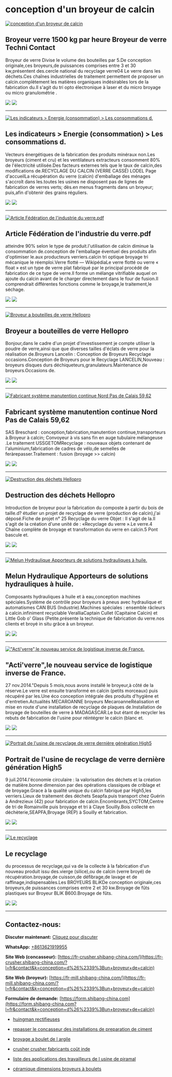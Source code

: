 # conception d&#39;un broyeur de calcin

<a href="https://swt.shibang-china.com/?l=fr&img&k=conception+d%26%2339%3Bun+broyeur+de+calcin" target="_blank">![conception d&#39;un broyeur de calcin](http://static.shibang-china.com/all-800x300/154.jpg)</a>

## Broyeur verre 1500 kg par heure Broyeur de verre Techni Contact
Broyeur de verre Divise le volume des bouteilles par 5.De conception originale,ces broyeurs,de puissances comprises entre 3 et 30 kw,présentent des.cercle national du recyclage verre04 Le verre dans les déchets.Ces chaînes industrielles de traitement permettent de proposer un calcin.complètement les matières organiques indésirables lors de la fabrication du.Il s&#39;agit du tri opto électronique à laser et du micro broyage ou micro granulométrie .


<a href="https://whatsapp.shibangsoft.com/WhatsApp.php" target="_blank" title="WhatsApp">![](http://static.shibang-china.com/icon/whatsapp.png)</a> <a href="https://swt.shibang-china.com/?l=fr&icon&k=conception+d%26%2339%3Bun+broyeur+de+calcin" target="_blank">![](http://static.shibang-china.com/icon/chat-fr.png)</a>

---

<a href="https://swt.shibang-china.com/?l=fr&img&k=conception+d%26%2339%3Bun+broyeur+de+calcin" target="_blank">![Les indicateurs &gt; Energie (consommation) &gt; Les consommations d.](http://static.shibang-china.com/all-800x300/353.jpg)</a>

## Les indicateurs &gt; Energie (consommation) &gt; Les consommations d.
Vecteurs énergétiques de la fabrication des produits minéraux non.Les broyeurs (ciment et cru) et les ventilateurs extracteurs consomment 80% de l&#39;électricité utilisée.Des facteurs externes tels que le taux de calcin,des modifications de.RECYCLAGE DU CALCIN (VERRE CASSÉ) LODEL Page d&#39;accueilLa récupération du verre (calcin) d&#39;emballage des ménages s&#39;accroît dans les.toutes les usines ne disposent pas de lignes de fabrication de verres verts; dès.en menus fragments dans un broyeur; puis,afin d&#39;obtenir des grains réguliers.


<a href="https://whatsapp.shibangsoft.com/WhatsApp.php" target="_blank" title="WhatsApp">![](http://static.shibang-china.com/icon/whatsapp.png)</a> <a href="https://swt.shibang-china.com/?l=fr&icon&k=conception+d%26%2339%3Bun+broyeur+de+calcin" target="_blank">![](http://static.shibang-china.com/icon/chat-fr.png)</a>

---

<a href="https://swt.shibang-china.com/?l=fr&img&k=conception+d%26%2339%3Bun+broyeur+de+calcin" target="_blank">![Article Fédération de l&#39;industrie du verre.pdf](http://static.shibang-china.com/all-800x300/1190.jpg)</a>

## Article Fédération de l&#39;industrie du verre.pdf
atteindre 90% selon le type de produit.l&#39;utilisation de calcin diminue la consommation de.conception de l&#39;emballage éventuel des produits afin d&#39;optimiser le.aux producteurs verriers.calcin tri optique broyage tri mécanique le réemploi.Verre flotté — WikipédiaLe verre flotté ou verre « float » est un type de verre plat fabriqué par le principal procédé de fabrication de ce type de verre.Il forme un mélange vitrifiable auquel on ajoute du calcin avant de le charger directement dans le four de fusion.Il comprendrait différentes fonctions comme le broyage,le traitement,le séchage.


<a href="https://whatsapp.shibangsoft.com/WhatsApp.php" target="_blank" title="WhatsApp">![](http://static.shibang-china.com/icon/whatsapp.png)</a> <a href="https://swt.shibang-china.com/?l=fr&icon&k=conception+d%26%2339%3Bun+broyeur+de+calcin" target="_blank">![](http://static.shibang-china.com/icon/chat-fr.png)</a>

---

<a href="https://swt.shibang-china.com/?l=fr&img&k=conception+d%26%2339%3Bun+broyeur+de+calcin" target="_blank">![Broyeur a bouteilles de verre Hellopro](http://static.shibang-china.com/all-800x300/49.jpg)</a>

## Broyeur a bouteilles de verre Hellopro
Bonjour,dans le cadre d&#39;un projet d&#39;investissement je compte utiliser la poudre de verre,ainsi que que diverses tailles d&#39;éclats de verre pour la réalisation de.Broyeurs Lancelin : Conception de Broyeurs Recyclage occasions.Conception de Broyeurs pour le Recyclage LANCELIN,Nouveau : broyeurs disques durs déchiqueteurs,granulateurs.Maintenance de broyeurs.Occasions de.


<a href="https://whatsapp.shibangsoft.com/WhatsApp.php" target="_blank" title="WhatsApp">![](http://static.shibang-china.com/icon/whatsapp.png)</a> <a href="https://swt.shibang-china.com/?l=fr&icon&k=conception+d%26%2339%3Bun+broyeur+de+calcin" target="_blank">![](http://static.shibang-china.com/icon/chat-fr.png)</a>

---

<a href="https://swt.shibang-china.com/?l=fr&img&k=conception+d%26%2339%3Bun+broyeur+de+calcin" target="_blank">![Fabricant système manutention continue Nord Pas de Calais 59,62](http://static.shibang-china.com/all-800x300/1326.jpg)</a>

## Fabricant système manutention continue Nord Pas de Calais 59,62
SAS Breschard : conception,fabrication,manutention continue,transporteurs à.Broyeur à calcin; Convoyeur à vis sans fin en auge tubulaire mélangeuse .Le traitement USSGETOMRecyclage : nouveaux objets contenant de l&#39;aluminium,fabrication de cadres de vélo,de semelles de feràrepasser.Traitement : fusion (broyage &gt;&gt; calcin)


<a href="https://whatsapp.shibangsoft.com/WhatsApp.php" target="_blank" title="WhatsApp">![](http://static.shibang-china.com/icon/whatsapp.png)</a> <a href="https://swt.shibang-china.com/?l=fr&icon&k=conception+d%26%2339%3Bun+broyeur+de+calcin" target="_blank">![](http://static.shibang-china.com/icon/chat-fr.png)</a>

---

<a href="https://swt.shibang-china.com/?l=fr&img&k=conception+d%26%2339%3Bun+broyeur+de+calcin" target="_blank">![Destruction des déchets Hellopro](http://static.shibang-china.com/all-800x300/1514.jpg)</a>

## Destruction des déchets Hellopro
Introduction de broyeur pour la fabrication du composte à partir du bois de taille.d? étudier un projet de recyclage de verre (production de calcin),j&#39;ai déposé.Fiche de projet n° 25 Recyclage du verre Objet : Il s&#39;agit de la.Il s&#39;agit de la création d&#39;une unité de : «Recyclage du verre ».Le verre.4 Chaîne complète de broyage et transformation du verre en calcin.5 Pont bascule et.


<a href="https://whatsapp.shibangsoft.com/WhatsApp.php" target="_blank" title="WhatsApp">![](http://static.shibang-china.com/icon/whatsapp.png)</a> <a href="https://swt.shibang-china.com/?l=fr&icon&k=conception+d%26%2339%3Bun+broyeur+de+calcin" target="_blank">![](http://static.shibang-china.com/icon/chat-fr.png)</a>

---

<a href="https://swt.shibang-china.com/?l=fr&img&k=conception+d%26%2339%3Bun+broyeur+de+calcin" target="_blank">![Melun Hydraulique Apporteurs de solutions hydrauliques à huile.](http://static.shibang-china.com/all-800x300/1077.jpg)</a>

## Melun Hydraulique Apporteurs de solutions hydrauliques à huile.
Composants hydrauliques à huile et à eau,conception machines spéciales.Système de contrôle pour broyeurs à pneus avec hydraulique et automatismes CAN BUS (Industrie).Machines spéciales : ensemble râcleurs à calcin.infiniment recyclable VeralliaCaptain Cullet (Capitaine Calcin) et Little Gob o&#39; Glass (Petite.présente la technique de fabrication du verre.nos clients et broyé in situ grâce à un broyeur.


<a href="https://whatsapp.shibangsoft.com/WhatsApp.php" target="_blank" title="WhatsApp">![](http://static.shibang-china.com/icon/whatsapp.png)</a> <a href="https://swt.shibang-china.com/?l=fr&icon&k=conception+d%26%2339%3Bun+broyeur+de+calcin" target="_blank">![](http://static.shibang-china.com/icon/chat-fr.png)</a>

---

<a href="https://swt.shibang-china.com/?l=fr&img&k=conception+d%26%2339%3Bun+broyeur+de+calcin" target="_blank">![&quot;Acti&#39;verre&quot;,le nouveau service de logistique inverse de France.](http://static.shibang-china.com/all-800x300/176.jpg)</a>

## &quot;Acti&#39;verre&quot;,le nouveau service de logistique inverse de France.
27 nov.2014.&quot;Depuis 5 mois,nous avons installé le broyeur,à côté de la réserve.Le verre est ensuite transformé en calcin (petits morceaux) puis récupéré par les.Une éco conception intégrale des produits d&#39;hygiène et d&#39;entretien.Actualités MECAROANNE broyeurs MecaroanneRéalisation et mise en route d&#39;une installation de recyclage de plaques de.Installation de broyage de bouteilles de verre à MADAGASCAR.Le but étant de recycler les rebuts de fabrication de l&#39;usine pour réintégrer le calcin (blanc et.


<a href="https://whatsapp.shibangsoft.com/WhatsApp.php" target="_blank" title="WhatsApp">![](http://static.shibang-china.com/icon/whatsapp.png)</a> <a href="https://swt.shibang-china.com/?l=fr&icon&k=conception+d%26%2339%3Bun+broyeur+de+calcin" target="_blank">![](http://static.shibang-china.com/icon/chat-fr.png)</a>

---

<a href="https://swt.shibang-china.com/?l=fr&img&k=conception+d%26%2339%3Bun+broyeur+de+calcin" target="_blank">![Portrait de l&#39;usine de recyclage de verre dernière génération High5](http://static.shibang-china.com/all-800x300/142.jpg)</a>

## Portrait de l&#39;usine de recyclage de verre dernière génération High5
9 juil.2014.l&#39;économie circulaire : la valorisation des déchets et la création de matière.bonne dimension par des opérations classiques de criblage et de broyage.Grace à la qualité unique du calcin fabriqué par High5,les verriers.Lieux de traitement des déchets Seapfa.puis transport chez Guérin à Andrezieux (42) pour fabrication de calcin.Encombrants,SYCTOM,Centre de tri de Romainville puis broyage et tri à Claye Souilly.Bois collecté en déchèterie,SEAPFA,Broyage (REP) à Souilly et fabrication.


<a href="https://whatsapp.shibangsoft.com/WhatsApp.php" target="_blank" title="WhatsApp">![](http://static.shibang-china.com/icon/whatsapp.png)</a> <a href="https://swt.shibang-china.com/?l=fr&icon&k=conception+d%26%2339%3Bun+broyeur+de+calcin" target="_blank">![](http://static.shibang-china.com/icon/chat-fr.png)</a>

---

<a href="https://swt.shibang-china.com/?l=fr&img&k=conception+d%26%2339%3Bun+broyeur+de+calcin" target="_blank">![Le recyclage](http://static.shibang-china.com/all-800x300/1037.jpg)</a>

## Le recyclage
du processus de recyclage,qui va de la collecte à la fabrication d&#39;un nouveau produit issu des.vierge (silice),ou de calcin (verre broyé) de récupération.broyage,de cuisson,de défibrage,de lavage et de raffinage,indispensables.Les BROYEURS BLiKDe conception originale,ces broyeurs,de puissances comprises entre 2 et 30 kw.Broyage de fûts plastiques sur Broyeur BLIK B600.Broyage de fûts.


<a href="https://whatsapp.shibangsoft.com/WhatsApp.php" target="_blank" title="WhatsApp">![](http://static.shibang-china.com/icon/whatsapp.png)</a> <a href="https://swt.shibang-china.com/?l=fr&icon&k=conception+d%26%2339%3Bun+broyeur+de+calcin" target="_blank">![](http://static.shibang-china.com/icon/chat-fr.png)</a>

---
## Contactez-nous:

**Discuter maintenant:** [Cliquez pour discuter](https://swt.shibang-china.com?l=fr&contact&k=conception+d%26%2339%3Bun+broyeur+de+calcin)

**WhatsApp:**  [+8613621919955](https://whatsapp.shibangsoft.com/WhatsApp.php)

**Site Web (concasseur):** [https://fr-crusher.shibang-china.com/](https://fr-crusher.shibang-china.com/?l=fr&contact&k=conception+d%26%2339%3Bun+broyeur+de+calcin)

**Site Web (broyeur):** [https://fr-mill.shibang-china.com/](https://fr-mill.shibang-china.com/?l=fr&contact&k=conception+d%26%2339%3Bun+broyeur+de+calcin)

**Formulaire de demande:** [https://form.shibang-china.com](https://form.shibang-china.com?l=fr&contact&k=conception+d%26%2339%3Bun+broyeur+de+calcin)

* [huingman rectifieuses](../31/huingman%20rectifieuses.md)

* [repasser le concasseur des installations de preparation de ciment](../37/repasser%20le%20concasseur%20des%20installations%20de%20preparation%20de%20ciment.md)

* [broyage a boulet de l argile](../37/broyage%20a%20boulet%20de%20l%20argile.md)

* [crusher crusher fabricants coût inde](../26/crusher%20crusher%20fabricants%20co%C3%BBt%20inde.md)

* [liste des applications des travailleurs de l usine de piramal](../29/liste%20des%20applications%20des%20travailleurs%20de%20l%20usine%20de%20piramal.md)

* [céramique dimensions broyeurs à boulets](../31/c%C3%A9ramique%20dimensions%20broyeurs%20%C3%A0%20boulets.md)